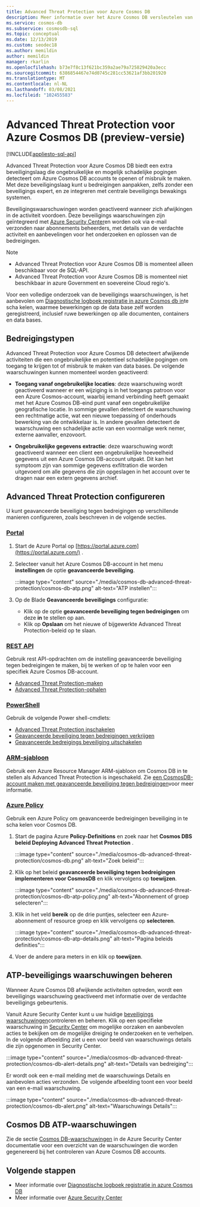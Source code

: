 ```yaml
---
title: Advanced Threat Protection voor Azure Cosmos DB
description: Meer informatie over het Azure Cosmos DB versleutelen van gegevens in rust en hoe deze worden geïmplementeerd.
ms.service: cosmos-db
ms.subservice: cosmosdb-sql
ms.topic: conceptual
ms.date: 12/13/2019
ms.custom: seodec18
ms.author: memildin
author: memildin
manager: rkarlin
ms.openlocfilehash: b73e7f8c13f621bc359a2ae79a725829420a3ecc
ms.sourcegitcommit: 6386854467e74d0745c281cc53621af3bb201920
ms.translationtype: MT
ms.contentlocale: nl-NL
ms.lasthandoff: 03/08/2021
ms.locfileid: "102455583"
---
```

# <a name="advanced-threat-protection-for-azure-cosmos-db-preview"></a>Advanced Threat Protection voor Azure Cosmos DB (preview-versie)
[!INCLUDE[appliesto-sql-api](includes/appliesto-sql-api.md)]

Advanced Threat Protection voor Azure Cosmos DB biedt een extra beveiligingslaag die ongebruikelijke en mogelijk schadelijke pogingen detecteert om Azure Cosmos DB accounts te openen of misbruik te maken. Met deze beveiligingslaag kunt u bedreigingen aanpakken, zelfs zonder een beveiligings expert, en ze integreren met centrale beveiligings bewakings systemen.

Beveiligingswaarschuwingen worden geactiveerd wanneer zich afwijkingen in de activiteit voordoen. Deze beveiligings waarschuwingen zijn geïntegreerd met  [Azure Security Center](https://azure.microsoft.com/services/security-center/)en worden ook via e-mail verzonden naar abonnements beheerders, met details van de verdachte activiteit en aanbevelingen voor het onderzoeken en oplossen van de bedreigingen.

> [!NOTE]
>
> * Advanced Threat Protection voor Azure Cosmos DB is momenteel alleen beschikbaar voor de SQL-API.
> * Advanced Threat Protection voor Azure Cosmos DB is momenteel niet beschikbaar in azure Government en soevereine Cloud regio's.

Voor een volledige onderzoek van de beveiligings waarschuwingen, is het aanbevolen om [Diagnostische logboek registratie in azure Cosmos db in](./monitor-cosmos-db.md)te scha kelen, waarmee bewerkingen op de data base zelf worden geregistreerd, inclusief ruwe bewerkingen op alle documenten, containers en data bases.

## <a name="threat-types"></a>Bedreigingstypen

Advanced Threat Protection voor Azure Cosmos DB detecteert afwijkende activiteiten die een ongebruikelijke en potentieel schadelijke pogingen om toegang te krijgen tot of misbruik te maken van data bases. De volgende waarschuwingen kunnen momenteel worden geactiveerd:

- **Toegang vanaf ongebruikelijke locaties**: deze waarschuwing wordt geactiveerd wanneer er een wijziging is in het toegangs patroon voor een Azure Cosmos-account, waarbij iemand verbinding heeft gemaakt met het Azure Cosmos DB-eind punt vanaf een ongebruikelijke geografische locatie. In sommige gevallen detecteert de waarschuwing een rechtmatige actie, wat een nieuwe toepassing of onderhouds bewerking van de ontwikkelaar is. In andere gevallen detecteert de waarschuwing een schadelijke actie van een voormalige werk nemer, externe aanvaller, enzovoort.

- **Ongebruikelijke gegevens extractie**: deze waarschuwing wordt geactiveerd wanneer een client een ongebruikelijke hoeveelheid gegevens uit een Azure Cosmos DB-account uitpakt. Dit kan het symptoom zijn van sommige gegevens exfiltration die worden uitgevoerd om alle gegevens die zijn opgeslagen in het account over te dragen naar een extern gegevens archief.



## <a name="configure-advanced-threat-protection"></a>Advanced Threat Protection configureren

U kunt geavanceerde beveiliging tegen bedreigingen op verschillende manieren configureren, zoals beschreven in de volgende secties.

### <a name="portal"></a>[Portal](#tab/azure-portal)

1. Start de Azure Portal op  [https://portal.azure.com](https://portal.azure.com/) .

2. Selecteer vanuit het Azure Cosmos DB-account in het menu **instellingen** de optie **geavanceerde beveiliging**.

    :::image type="content" source="./media/cosmos-db-advanced-threat-protection/cosmos-db-atp.png" alt-text="ATP instellen":::

3. Op de Blade **Geavanceerde beveiligings** configuratie:

    * Klik op de optie **geavanceerde beveiliging tegen bedreigingen** om deze **in** te stellen op aan.
    * Klik op **Opslaan** om het nieuwe of bijgewerkte Advanced Threat Protection-beleid op te slaan.   

### <a name="rest-api"></a>[REST API](#tab/rest-api)

Gebruik rest API-opdrachten om de instelling geavanceerde beveiliging tegen bedreigingen te maken, bij te werken of op te halen voor een specifiek Azure Cosmos DB-account.

* [Advanced Threat Protection-maken](/rest/api/securitycenter/advancedthreatprotection/create)
* [Advanced Threat Protection-ophalen](/rest/api/securitycenter/advancedthreatprotection/get)

### <a name="powershell"></a>[PowerShell](#tab/azure-powershell)

Gebruik de volgende Power shell-cmdlets:

* [Advanced Threat Protection inschakelen](/powershell/module/az.security/enable-azsecurityadvancedthreatprotection)
* [Geavanceerde beveiliging tegen bedreigingen verkrijgen](/powershell/module/az.security/get-azsecurityadvancedthreatprotection)
* [Geavanceerde bedreigings beveiliging uitschakelen](/powershell/module/az.security/disable-azsecurityadvancedthreatprotection)

### <a name="arm-template"></a>[ARM-sjabloon](#tab/arm-template)

Gebruik een Azure Resource Manager ARM-sjabloon om Cosmos DB in te stellen als Advanced Threat Protection is ingeschakeld.
Zie [een CosmosDB-account maken met geavanceerde beveiliging tegen bedreigingen](https://azure.microsoft.com/resources/templates/201-cosmosdb-advanced-threat-protection-create-account/)voor meer informatie.

### <a name="azure-policy"></a>[Azure Policy](#tab/azure-policy)

Gebruik een Azure Policy om geavanceerde bedreigingen beveiliging in te scha kelen voor Cosmos DB.

1. Start de pagina Azure **Policy-Definitions** en zoek naar het **Cosmos DBS beleid Deploying Advanced Threat Protection** .

    :::image type="content" source="./media/cosmos-db-advanced-threat-protection/cosmos-db.png" alt-text="Zoek beleid"::: 

1. Klik op het beleid **geavanceerde beveiliging tegen bedreigingen implementeren voor CosmosDB** en klik vervolgens op **toewijzen**.

    :::image type="content" source="./media/cosmos-db-advanced-threat-protection/cosmos-db-atp-policy.png" alt-text="Abonnement of groep selecteren":::


1. Klik in het veld **bereik** op de drie puntjes, selecteer een Azure-abonnement of resource groep en klik vervolgens op **selecteren**.

    :::image type="content" source="./media/cosmos-db-advanced-threat-protection/cosmos-db-atp-details.png" alt-text="Pagina beleids definities":::


1. Voer de andere para meters in en klik op **toewijzen**.




## <a name="manage-atp-security-alerts"></a>ATP-beveiligings waarschuwingen beheren

Wanneer Azure Cosmos DB afwijkende activiteiten optreden, wordt een beveiligings waarschuwing geactiveerd met informatie over de verdachte beveiligings gebeurtenis. 

 Vanuit Azure Security Center kunt u uw huidige [beveiligings waarschuwingen](../security-center/security-center-alerts-overview.md)controleren en beheren.  Klik op een specifieke waarschuwing in [Security Center](https://ms.portal.azure.com/#blade/Microsoft_Azure_Security/SecurityMenuBlade/0) om mogelijke oorzaken en aanbevolen acties te bekijken om de mogelijke dreiging te onderzoeken en te verhelpen. In de volgende afbeelding ziet u een voor beeld van waarschuwings details die zijn opgenomen in Security Center.

 :::image type="content" source="./media/cosmos-db-advanced-threat-protection/cosmos-db-alert-details.png" alt-text="Details van bedreiging":::

Er wordt ook een e-mail melding met de waarschuwings Details en aanbevolen acties verzonden. De volgende afbeelding toont een voor beeld van een e-mail waarschuwing.

 :::image type="content" source="./media/cosmos-db-advanced-threat-protection/cosmos-db-alert.png" alt-text="Waarschuwings Details":::

## <a name="cosmos-db-atp-alerts"></a>Cosmos DB ATP-waarschuwingen

 Zie de sectie [Cosmos DB-waarschuwingen](../security-center/alerts-reference.md#alerts-azurecosmos) in de Azure Security Center documentatie voor een overzicht van de waarschuwingen die worden gegenereerd bij het controleren van Azure Cosmos DB accounts.

## <a name="next-steps"></a>Volgende stappen

* Meer informatie over [Diagnostische logboek registratie in azure Cosmos DB](cosmosdb-monitor-resource-logs.md)
* Meer informatie over [Azure Security Center](../security-center/security-center-introduction.md)